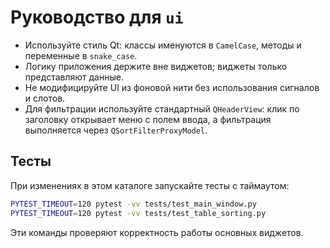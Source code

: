 # Руководство для `ui`

- Используйте стиль Qt: классы именуются в `CamelCase`, методы и переменные в `snake_case`.
- Логику приложения держите вне виджетов; виджеты только представляют данные.
- Не модифицируйте UI из фоновой нити без использования сигналов и слотов.
- Для фильтрации используйте стандартный `QHeaderView`: клик по заголовку открывает меню с полем ввода, а фильтрация выполняется через `QSortFilterProxyModel`.

## Тесты
При изменениях в этом каталоге запускайте тесты с таймаутом:

```bash
PYTEST_TIMEOUT=120 pytest -vv tests/test_main_window.py
PYTEST_TIMEOUT=120 pytest -vv tests/test_table_sorting.py
```

Эти команды проверяют корректность работы основных виджетов.
